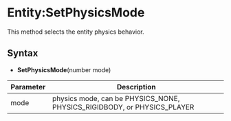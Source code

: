 # Entity:SetPhysicsMode

This method selects the entity physics behavior.

## Syntax

- **SetPhysicsMode**(number mode)

| Parameter | Description |
|---|---|
| mode | physics mode, can be PHYSICS_NONE, PHYSICS_RIGIDBODY, or PHYSICS_PLAYER |


